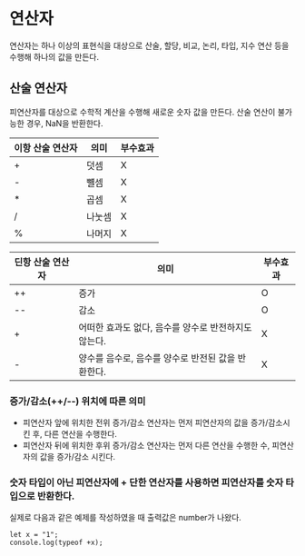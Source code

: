 # 연산자
연산자는 하나 이상의 표현식을 대상으로 산술, 할당, 비교, 논리, 타입, 지수 연산 등을 수행해 하나의 값을 만든다.

## 산술 연산자
피연산자를 대상으로 수학적 계산을 수행해 새로운 숫자 값을 만든다.
산술 연산이 불가능한 경우, NaN을 반환한다.

|이항 산술 연산자|의미|부수효과|
|------|---|---|
|+|덧셈|X|
|-|뺼셈|X|
|*|곱셈|X|
|/|나눗셈|X|
|%|나머지|X|

|딘항 산술 연산자|의미|부수효과|
|------|---|---|
|++|증가|O|
|--|감소|O|
|+|어떠한 효과도 없다, 음수를 양수로 반전하지도 않는다.|X|
|-|양수를 음수로, 음수를 양수로 반전된 값을 반환한다.|X|

### 증가/감소(++/--) 위치에 따른 의미
- 피연산자 앞에 위치한 전위 증가/감소 연산자는 먼저 피연산자의 값을 증가/감소시킨 후, 다른 연산을 수행한다.
- 피연산자 뒤에 위치한 후위 증가/감소 연산자는 먼저 다른 연산을 수행한 수, 피연산자의 값을 증가/감소 시킨다.

### 숫자 타입이 아닌 피연산자에 + 단한 연산자를 사용하면 피연산자를 숫자 타입으로 반환한다. 
실제로 다음과 같은 예제를 작성하였을 때 출력값은 number가 나왔다.

    let x = "1";
    console.log(typeof +x);
  
